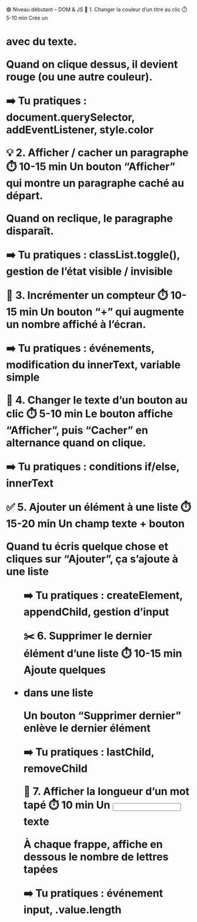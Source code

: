 🟢 Niveau débutant – DOM & JS
🧪 1. Changer la couleur d’un titre au clic
⏱️ 5-10 min
Crée un <h1> avec du texte.


Quand on clique dessus, il devient rouge (ou une autre couleur).


➡️ Tu pratiques : document.querySelector, addEventListener, style.color

💡 2. Afficher / cacher un paragraphe
⏱️ 10-15 min
Un bouton “Afficher” qui montre un paragraphe caché au départ.


Quand on reclique, le paragraphe disparaît.


➡️ Tu pratiques : classList.toggle(), gestion de l’état visible / invisible

🔢 3. Incrémenter un compteur
⏱️ 10-15 min
Un bouton “+” qui augmente un nombre affiché à l’écran.


➡️ Tu pratiques : événements, modification du innerText, variable simple

🔄 4. Changer le texte d’un bouton au clic
⏱️ 5-10 min
Le bouton affiche “Afficher”, puis “Cacher” en alternance quand on clique.


➡️ Tu pratiques : conditions if/else, innerText

✅ 5. Ajouter un élément à une liste
⏱️ 15-20 min
Un champ texte + bouton


Quand tu écris quelque chose et cliques sur “Ajouter”, ça s’ajoute à une liste <ul>


➡️ Tu pratiques : createElement, appendChild, gestion d’input

✂️ 6. Supprimer le dernier élément d’une liste
⏱️ 10-15 min
Ajoute quelques <li> dans une liste


Un bouton “Supprimer dernier” enlève le dernier élément


➡️ Tu pratiques : lastChild, removeChild

🧠 7. Afficher la longueur d’un mot tapé
⏱️ 10 min
Un <input> texte


À chaque frappe, affiche en dessous le nombre de lettres tapées


➡️ Tu pratiques : événement input, .value.length
